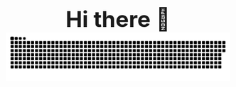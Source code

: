 <div align="center" style="font-size: 50px; font-weight: bold;">
  Hi there 👋
</div>

<div align="center">
  <img src="https://raw.githubusercontent.com/R3posit/R3posit/output/github-contribution-grid-snake-dark.svg" alt="TISS" />
</div>

